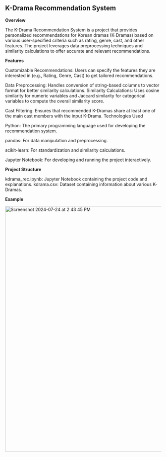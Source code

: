 ## K-Drama Recommendation System

**Overview**

The K-Drama Recommendation System is a project that provides personalized recommendations for Korean dramas (K-Dramas) based on various user-specified criteria such as rating, genre, cast, and other features. The project leverages data preprocessing techniques and similarity calculations to offer accurate and relevant recommendations.

**Features**

Customizable Recommendations: Users can specify the features they are interested in (e.g., Rating, Genre, Cast) to get tailored recommendations.

Data Preprocessing: Handles conversion of string-based columns to vector format for better similarity calculations.
Similarity Calculations: Uses cosine similarity for numeric variables and Jaccard similarity for categorical variables to compute the overall similarity score.

Cast Filtering: Ensures that recommended K-Dramas share at least one of the main cast members with the input K-Drama.
Technologies Used

Python: The primary programming language used for developing the recommendation system.

pandas: For data manipulation and preprocessing.

scikit-learn: For standardization and similarity calculations.

Jupyter Notebook: For developing and running the project interactively.

**Project Structure**

kdrama_rec.ipynb: Jupyter Notebook containing the project code and explanations.
kdrama.csv: Dataset containing information about various K-Dramas.

**Example**

<img width="790" alt="Screenshot 2024-07-24 at 2 43 45 PM" src="https://github.com/user-attachments/assets/28086521-e41e-4bb4-b773-8936d0f1fa4d">
